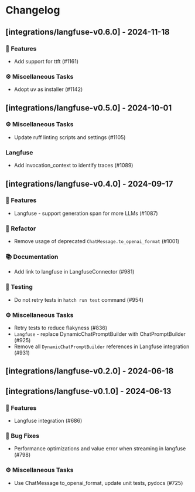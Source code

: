 # Changelog

## [integrations/langfuse-v0.6.0] - 2024-11-18

### 🚀 Features

- Add support for ttft (#1161)

### ⚙️ Miscellaneous Tasks

- Adopt uv as installer (#1142)

## [integrations/langfuse-v0.5.0] - 2024-10-01

### ⚙️ Miscellaneous Tasks

- Update ruff linting scripts and settings (#1105)

### Langfuse

- Add invocation_context to identify traces (#1089)

## [integrations/langfuse-v0.4.0] - 2024-09-17

### 🚀 Features

- Langfuse - support generation span for more LLMs (#1087)

### 🚜 Refactor

- Remove usage of deprecated `ChatMessage.to_openai_format` (#1001)

### 📚 Documentation

- Add link to langfuse in LangfuseConnector (#981)

### 🧪 Testing

- Do not retry tests in `hatch run test` command (#954)

### ⚙️ Miscellaneous Tasks

- Retry tests to reduce flakyness (#836)
- `Langfuse` - replace DynamicChatPromptBuilder with ChatPromptBuilder (#925)
- Remove all `DynamicChatPromptBuilder` references in Langfuse integration (#931)

## [integrations/langfuse-v0.2.0] - 2024-06-18

## [integrations/langfuse-v0.1.0] - 2024-06-13

### 🚀 Features

- Langfuse integration (#686)

### 🐛 Bug Fixes

- Performance optimizations and value error when streaming in langfuse (#798)

### ⚙️ Miscellaneous Tasks

- Use ChatMessage to_openai_format, update unit tests, pydocs (#725)

<!-- generated by git-cliff -->
